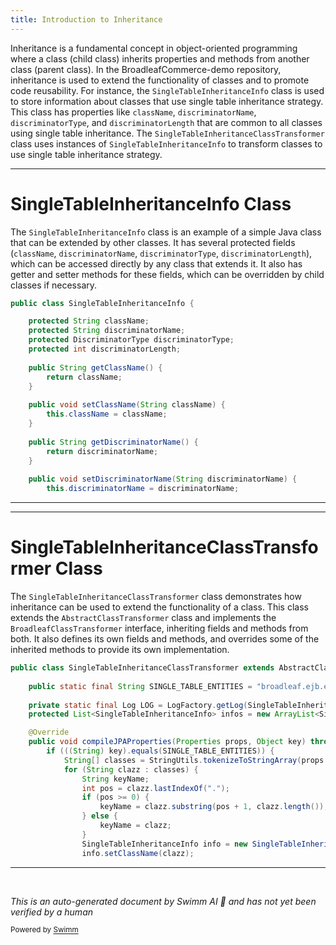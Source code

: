 ```yaml
---
title: Introduction to Inheritance
---
```

Inheritance is a fundamental concept in object-oriented programming where a class (child class) inherits properties and methods from another class (parent class). In the BroadleafCommerce-demo repository, inheritance is used to extend the functionality of classes and to promote code reusability. For instance, the `SingleTableInheritanceInfo` class is used to store information about classes that use single table inheritance strategy. This class has properties like `className`, `discriminatorName`, `discriminatorType`, and `discriminatorLength` that are common to all classes using single table inheritance. The `SingleTableInheritanceClassTransformer` class uses instances of `SingleTableInheritanceInfo` to transform classes to use single table inheritance strategy.

<SwmSnippet path="/common/src/main/java/org/broadleafcommerce/common/extensibility/jpa/convert/inheritance/SingleTableInheritanceInfo.java" line="27">

---

# SingleTableInheritanceInfo Class

The `SingleTableInheritanceInfo` class is an example of a simple Java class that can be extended by other classes. It has several protected fields (`className`, `discriminatorName`, `discriminatorType`, `discriminatorLength`), which can be accessed directly by any class that extends it. It also has getter and setter methods for these fields, which can be overridden by child classes if necessary.

```java
public class SingleTableInheritanceInfo {

    protected String className;
    protected String discriminatorName;
    protected DiscriminatorType discriminatorType;
    protected int discriminatorLength;
    
    public String getClassName() {
        return className;
    }
    
    public void setClassName(String className) {
        this.className = className;
    }
    
    public String getDiscriminatorName() {
        return discriminatorName;
    }
    
    public void setDiscriminatorName(String discriminatorName) {
        this.discriminatorName = discriminatorName;
```

---

</SwmSnippet>

<SwmSnippet path="/common/src/main/java/org/broadleafcommerce/common/extensibility/jpa/convert/inheritance/SingleTableInheritanceClassTransformer.java" line="57">

---

# SingleTableInheritanceClassTransformer Class

The `SingleTableInheritanceClassTransformer` class demonstrates how inheritance can be used to extend the functionality of a class. This class extends the `AbstractClassTransformer` class and implements the `BroadleafClassTransformer` interface, inheriting fields and methods from both. It also defines its own fields and methods, and overrides some of the inherited methods to provide its own implementation.

```java
public class SingleTableInheritanceClassTransformer extends AbstractClassTransformer implements BroadleafClassTransformer {
    
    public static final String SINGLE_TABLE_ENTITIES = "broadleaf.ejb.entities.override_single_table";
    
    private static final Log LOG = LogFactory.getLog(SingleTableInheritanceClassTransformer.class);
    protected List<SingleTableInheritanceInfo> infos = new ArrayList<SingleTableInheritanceInfo>();

    @Override
    public void compileJPAProperties(Properties props, Object key) throws Exception {
        if (((String) key).equals(SINGLE_TABLE_ENTITIES)) {
            String[] classes = StringUtils.tokenizeToStringArray(props.getProperty((String) key), ConfigurableApplicationContext.CONFIG_LOCATION_DELIMITERS);
            for (String clazz : classes) {
                String keyName;
                int pos = clazz.lastIndexOf(".");
                if (pos >= 0) {
                    keyName = clazz.substring(pos + 1, clazz.length());
                } else {
                    keyName = clazz;
                }
                SingleTableInheritanceInfo info = new SingleTableInheritanceInfo();
                info.setClassName(clazz);
```

---

</SwmSnippet>

&nbsp;

*This is an auto-generated document by Swimm AI 🌊 and has not yet been verified by a human*

<SwmMeta version="3.0.0" repo-id="Z2l0aHViJTNBJTNBQnJvYWRsZWFmQ29tbWVyY2UtZGVtbyUzQSUzQWdpbGFkbmF2b3Q=" repo-name="BroadleafCommerce-demo" doc-type="overview"><sup>Powered by [Swimm](/)</sup></SwmMeta>
